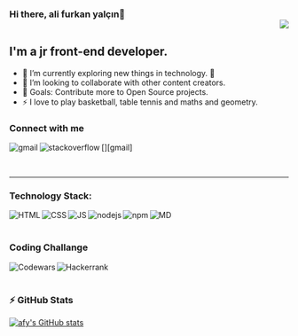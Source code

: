 ### Hi there, ali furkan yalçın👋 <div align = 'right'>![](https://komarev.com/ghpvc/?username=afyy&color=yellow)</div>

## I'm a jr front-end developer.

- 🌱 I’m currently exploring new things in technology. 🤣
- 👯 I’m looking to collaborate with other content creators.
- 🥅 Goals: Contribute more to Open Source projects.
- ⚡ I love to play basketball, table tennis and maths and geometry.

### Connect with me

[<img align="left" alt="gmail" src="https://img.shields.io/badge/Gmail-D14836?style=for-the-badge&logo=gmail&logoColor=white" />][gmail]
[<img align="left" alt="stackoverflow" src="https://img.shields.io/badge/Stack_Overflow-FE7A16?style=for-the-badge&logo=stack-overflow&logoColor=white" />][stackoverflow]

<br>
<hr>

### Technology Stack:

<img align="left" alt="HTML" src="https://img.shields.io/badge/HTML5-E34F26?style=for-the-badge&logo=html5&logoColor=white" />
<img align="left" alt="CSS" src="https://img.shields.io/badge/CSS3-1572B6?style=for-the-badge&logo=css3&logoColor=white" />
<img align="left" alt="JS" src="https://img.shields.io/badge/JavaScript-F7DF1E?style=for-the-badge&logo=javascript&logoColor=black" />
<img align="left" alt="nodejs" src="https://img.shields.io/badge/Node.js-43853D?style=for-the-badge&logo=node.js&logoColor=white" />
<img align="left" alt="npm" src="https://img.shields.io/badge/npm-CB3837?style=for-the-badge&logo=npm&logoColor=white" />
<img align="left" alt="MD" src="https://img.shields.io/badge/Markdown-000000?style=for-the-badge&logo=markdown&logoColor=white" />

<br>
<br>


### Coding Challange

[<img align="left" alt="Codewars" src="https://img.shields.io/badge/Codewars-black?style=for-the-badge&logo=codewars&logoColor=red" />][codewars]
[<img align="left" alt="Hackerrank" src="https://img.shields.io/badge/Hackerrank-black?style=for-the-badge&logo=hackerrank&logoColor=#1ba94c" />][hackerrank]

<br>
<br>

### :zap: GitHub Stats

[![afy's GitHub stats](https://github-readme-stats.vercel.app/api?username=afyy&show_icons=true&theme=gruvbox)](https://github.com/afyy/github-readme-stats)

[codewars]: https://www.codewars.com/users/afyy
[hackerrank]: https://www.hackerrank.com/AliFurkanYalcin
[stackoverflow]: https://stackoverflow.com/users/14343354/tartar-sauce
[gmai]: mailto:AliFurkanYalcin@outlook.com.tr
